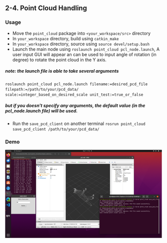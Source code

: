 ## 2-4. Point Cloud Handling

### Usage
- Move the `point_cloud` package into `<your_workspace/src>` directory
- In `your_workspace` directory, build using `catkin_make`
- In `your_workspace` directory, source using `source devel/setup.bash`
- Launch the main node using `roslaunch point_cloud pcl_node.launch`, A user input GUI will appear an can be used to input angle of rotation (in degree) to rotate the point cloud in the Y axis.

##### note: the launch file is able to take several arguments 
`roslaunch point_cloud pcl_node.launch filename:=desired_pcd_file filepath:=/path/to/your/pcd_data/ scale:=integer_based_on_desired_scale unit_test:=true_or_false`

##### but if you doesn't specify any arguments, the default value (in the pcl_node.launch file) will be used.

- Run the `save_pcd_client` on another terminal `rosrun point_cloud save_pcd_client /path/to/your/pcd_data/`

### Demo
![App Screenshot](/screenshots/screenshot-2.png)
